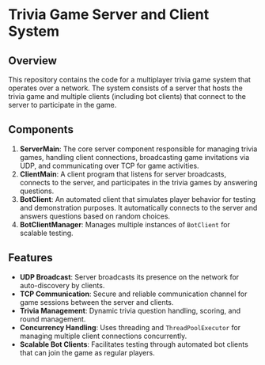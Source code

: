 # Trivia Game Server and Client System

## Overview

This repository contains the code for a multiplayer trivia game system that operates over a network. The system consists of a server that hosts the trivia game and multiple clients (including bot clients) that connect to the server to participate in the game.

## Components

1. **ServerMain**: The core server component responsible for managing trivia games, handling client connections, broadcasting game invitations via UDP, and communicating over TCP for game activities.
2. **ClientMain**: A client program that listens for server broadcasts, connects to the server, and participates in the trivia games by answering questions.
3. **BotClient**: An automated client that simulates player behavior for testing and demonstration purposes. It automatically connects to the server and answers questions based on random choices.
4. **BotClientManager**: Manages multiple instances of `BotClient` for scalable testing.

## Features

- **UDP Broadcast**: Server broadcasts its presence on the network for auto-discovery by clients.
- **TCP Communication**: Secure and reliable communication channel for game sessions between the server and clients.
- **Trivia Management**: Dynamic trivia question handling, scoring, and round management.
- **Concurrency Handling**: Uses threading and `ThreadPoolExecutor` for managing multiple client connections concurrently.
- **Scalable Bot Clients**: Facilitates testing through automated bot clients that can join the game as regular players.
